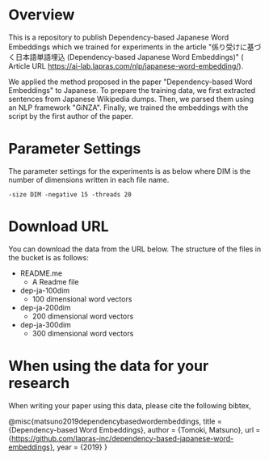 # Overview
This is a repository to publish Dependency-based Japanese Word Embeddings which we trained for experiments in the article "係り受けに基づく日本語単語埋込 (Dependency-based Japanese Word Embeddings)" ( Article URL https://ai-lab.lapras.com/nlp/japanese-word-embedding/).

We applied the method proposed in the paper "Dependency-based Word Embeddings" to Japanese.
To prepare the training data, we first extracted sentences from Japanese Wikipedia dumps.
Then, we parsed them using an NLP framework "GiNZA".
Finally, we trained the embeddings with the script by the first author of the paper.

# Parameter Settings
The parameter settings for the experiments is as below where DIM is the number of dimensions written in each file name.
```
-size DIM -negative 15 -threads 20
```

# Download URL
You can download the data from the URL below.
The structure of the files in the bucket is as follows:
- README.me
  - A Readme file
- dep-ja-100dim
  - 100 dimensional word vectors
- dep-ja-200dim
  - 200 dimensional word vectors
- dep-ja-300dim
  - 300 dimensional word vectors

# When using the data for your research
When writing your paper using this data, please cite the following bibtex,


@misc{matsuno2019dependencybasedwordembeddings,
    title  = {Dependency-based Word Embeddings},
    author = {Tomoki, Matsuno},
    url    = {https://github.com/lapras-inc/dependency-based-japanese-word-embeddings},
    year   = {2019}
}
